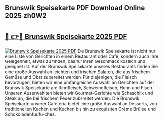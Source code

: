 ## Brunswik Speisekarte PDF Download Online 2025 zh0W2

# <h2><a href="http://gcbng5.nevu.top/?p=Brunswik+Speisekarte">🔗 👉🔴 Brunswik Speisekarte 2025 PDF</a></h2>

[![Brunswik Speisekarte 2025 PDF](https://i.imgur.com/dBaPXMq.png)](http://gcbng5.nevu.top/?p=Brunswik+Speisekarte)
Die Brunswik Speisekarte ist nicht nur eine Liste von Gerichten in einem Restaurant oder Café, sondern auch Ihre Gelegenheit, etwas zu finden, das für Ihren Geschmack köstlich und geeignet ist. Auf der Brunswik Speisekarte unseres Restaurants finden Sie eine große Auswahl an leichten und frischen Salaten, die aus frischem Gemüse und Obst zubereitet werden. Für diejenigen, die Fleisch bevorzugen, bieten wir eine umfangreiche Auswahl an Gerichten auf der Brunswik Speisekarte an: Rindfleisch, Schweinefleisch, Huhn und Fisch. Unseren Auserwählten bieten wir Gourmet-Gerichte wie Schaschlik und Steak an, die bei frischem Feuer zubereitet werden. Die Brunswik Speisekarte unserer Cafeteria bietet eine große Auswahl an Desserts, von traditionellen Kuchen und Kuchen bis hin zu exquisiten Crème Brûlée und Schokoladenfuufu-ches.
